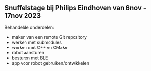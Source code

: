 ## Snuffelstage bij Philips Eindhoven van 6nov - 17nov 2023

Behandelde onderdelen:
- maken van een remote Git repository
- werken met submodules
- werken met C++ en CMake
- robot aansturen
- besturen met BLE
- app voor robot gebruiken/ontwikkelen
